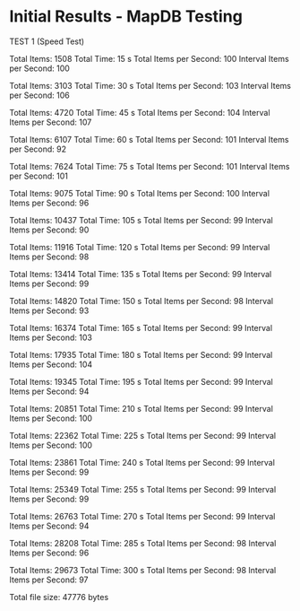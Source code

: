 Initial Results - MapDB Testing
=====

TEST 1 (Speed Test)

Total Items: 1508
Total Time: 15 s
Total Items per Second: 100
Interval Items per Second: 100

Total Items: 3103
Total Time: 30 s
Total Items per Second: 103
Interval Items per Second: 106

Total Items: 4720
Total Time: 45 s
Total Items per Second: 104
Interval Items per Second: 107

Total Items: 6107
Total Time: 60 s
Total Items per Second: 101
Interval Items per Second: 92

Total Items: 7624
Total Time: 75 s
Total Items per Second: 101
Interval Items per Second: 101

Total Items: 9075
Total Time: 90 s
Total Items per Second: 100
Interval Items per Second: 96

Total Items: 10437
Total Time: 105 s
Total Items per Second: 99
Interval Items per Second: 90

Total Items: 11916
Total Time: 120 s
Total Items per Second: 99
Interval Items per Second: 98

Total Items: 13414
Total Time: 135 s
Total Items per Second: 99
Interval Items per Second: 99

Total Items: 14820
Total Time: 150 s
Total Items per Second: 98
Interval Items per Second: 93

Total Items: 16374
Total Time: 165 s
Total Items per Second: 99
Interval Items per Second: 103

Total Items: 17935
Total Time: 180 s
Total Items per Second: 99
Interval Items per Second: 104

Total Items: 19345
Total Time: 195 s
Total Items per Second: 99
Interval Items per Second: 94

Total Items: 20851
Total Time: 210 s
Total Items per Second: 99
Interval Items per Second: 100

Total Items: 22362
Total Time: 225 s
Total Items per Second: 99
Interval Items per Second: 100

Total Items: 23861
Total Time: 240 s
Total Items per Second: 99
Interval Items per Second: 99

Total Items: 25349
Total Time: 255 s
Total Items per Second: 99
Interval Items per Second: 99

Total Items: 26763
Total Time: 270 s
Total Items per Second: 99
Interval Items per Second: 94

Total Items: 28208
Total Time: 285 s
Total Items per Second: 98
Interval Items per Second: 96

Total Items: 29673
Total Time: 300 s
Total Items per Second: 98
Interval Items per Second: 97

Total file size: 47776 bytes

